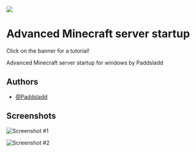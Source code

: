 [![](https://cdn.discordapp.com/attachments/1091794618229719201/1141294349506838551/AdvancedMinecraftServerStartup.png)](https://www.youtube.com/watch?v=dQw4w9WgXcQ)
# Advanced Minecraft server startup

Click on the banner for a tutorial!

Advanced Minecraft server startup for windows by Paddsladd
## Authors

- [@Paddsladd](https://www.github.com/Paddsladd)


## Screenshots

![Screenshot #1](https://cdn.discordapp.com/attachments/1091794618229719201/1141462788678635540/image.png)

![Screenshot #2](https://cdn.discordapp.com/attachments/1091794618229719201/1141463731298123943/image.png)
